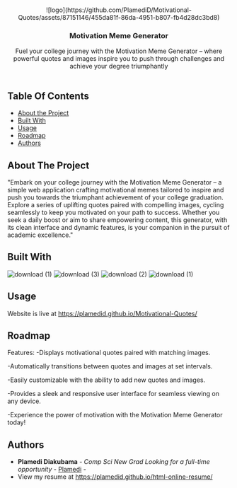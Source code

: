 

<br/>
<p align="center">
  ![logo](https://github.com/PlamediD/Motivational-Quotes/assets/87151146/455da81f-86da-4951-b807-fb4d28dc3bd8)
    
  <h3 align="center">Motivation Meme Generator</h3>

  <p align="center">
    Fuel your college journey with the Motivation Meme Generator – where powerful quotes and images inspire you to push through challenges and achieve your degree triumphantly
    <br/>
    <br/>
    
  </p>
</p>



## Table Of Contents

* [About the Project](#about-the-project)
* [Built With](#built-with)
* [Usage](#usage)
* [Roadmap](#roadmap)
* [Authors](#authors)

## About The Project

"Embark on your college journey with the Motivation Meme Generator – a simple web application crafting motivational memes tailored to inspire and push you towards the triumphant achievement of your college graduation. Explore a series of uplifting quotes paired with compelling images, cycling seamlessly to keep you motivated on your path to success. Whether you seek a daily boost or aim to share empowering content, this generator, with its clean interface and dynamic features, is your companion in the pursuit of academic excellence."


## Built With


![download (1)](https://github.com/PlamediD/slideshow-app/assets/87151146/772fd206-b53f-4d8a-a769-5aac03b41d0c)
![download (3)](https://github.com/PlamediD/slideshow-app/assets/87151146/f0c56b1a-86e5-406d-a3c3-75bc17b73bd3)
![download (2)](https://github.com/PlamediD/slideshow-app/assets/87151146/3509f31d-3745-4e80-9321-91b9927e495c)
![download (1)](https://github.com/PlamediD/slideshow-app/assets/87151146/7af63037-0770-47e1-9900-c551a51050ea)


## Usage

Website is live at https://plamedid.github.io/Motivational-Quotes/

## Roadmap

Features:
-Displays motivational quotes paired with matching images.

-Automatically transitions between quotes and images at set intervals.

-Easily customizable with the ability to add new quotes and images.

-Provides a sleek and responsive user interface for seamless viewing on any device.

-Experience the power of motivation with the Motivation Meme Generator today!


## Authors

* **Plamedi Diakubama** - *Comp Sci New Grad Looking for a full-time opportunity* - [Plamedi](https://github.com/PlamediD/) -
* View my resume at https://plamedid.github.io/html-online-resume/




